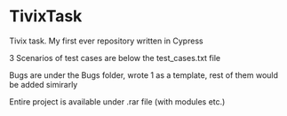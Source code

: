 # TivixTask
Tivix task. My first ever repository written in Cypress


3 Scenarios of test cases are below the test_cases.txt file

Bugs are under the Bugs folder, wrote 1 as a template, rest of them would be added simirarly

Entire project is available under .rar file (with modules etc.)
